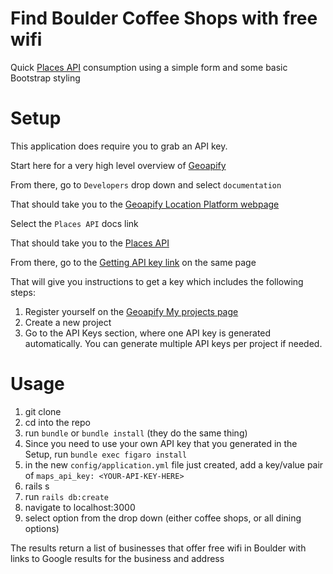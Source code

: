 # Find Boulder Coffee Shops with free wifi

Quick [Places API](https://apidocs.geoapify.com/docs/places/#conditions) consumption using a simple form and some basic Bootstrap styling

# Setup

This application does require you to grab an API key.

Start here for a very high level overview of [Geoapify](https://www.geoapify.com/)

From there, go to `Developers` drop down and select `documentation`

That should take you to the [Geoapify Location Platform webpage](https://apidocs.geoapify.com/#docs)

Select the `Places API` docs link

That should take you to the [Places API](https://apidocs.geoapify.com/docs/places/#about)

From there, go to the [Getting API key link](https://apidocs.geoapify.com/docs/places/#quick-start) on the same page

That will give you instructions to get a key which includes the following steps:

1. Register yourself on the [Geoapify My projects page](https://myprojects.geoapify.com/projects)
2. Create a new project
3. Go to the API Keys section, where one API key is generated automatically. You can generate multiple API keys per project if needed.


# Usage

1. git clone
2. cd into the repo
3. run `bundle` or `bundle install` (they do the same thing)
4. Since you need to use your own API key that you generated in the Setup, run `bundle exec figaro install`
5. in the new `config/application.yml` file just created, add a key/value pair of `maps_api_key: <YOUR-API-KEY-HERE>`
6. rails s
7. run `rails db:create`
8. navigate to localhost:3000
9. select option from the drop down (either coffee shops, or all dining options)

The results return a list of businesses that offer free wifi in Boulder with links to Google results for the business and address

